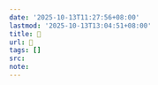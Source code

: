 ```yaml
---
date: '2025-10-13T11:27:56+08:00'
lastmod: '2025-10-13T13:04:51+08:00'
title: 󰚫
url: 󰚫
tags: []
src:
note:
---
```

